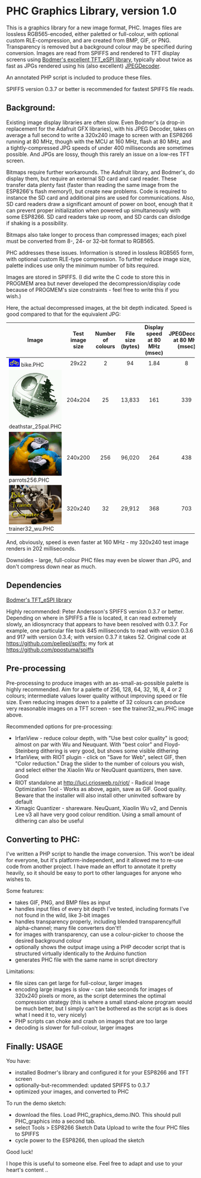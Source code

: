# PHC Graphics Library, version 1.0

This is a graphics library for a new image format, PHC. Images files are lossless RGB565-encoded, either paletted or full-colour, with optional custom RLE-compression, and are created from BMP, GIF, or PNG. Transparency is removed but a background colour may be specified during conversion. Images are read from SPIFFS and rendered to TFT display screens using [Bodmer's excellent TFT_eSPI library](https://github.com/Bodmer/TFT_eSPI), typically about twice as fast as JPGs rendered using his (also excellent) [JPEGDecoder](https://github.com/Bodmer/JPEGDecoder).

An annotated PHP script is included to produce these files. 

SPIFFS version 0.3.7 or better is recommended for fastest SPIFFS file reads.


## Background:

Existing image display libraries are often slow. Even Bodmer's (a drop-in replacement for the Adafruit GFX libraries), with his JPEG Decoder, takes on average a full second to write a 320x240 image to screen with an ESP8266 running at 80 MHz, though with the MCU at 160 MHz, flash at 80 MHz, and a tightly-compressed JPG speeds of under 400 milliseconds are sometimes possible. And JPGs are lossy, though this rarely an issue on a low-res TFT screen.

Bitmaps require further workarounds. The Adafruit library, and Bodmer's, do display them, but require an external SD card and card reader. These transfer data plenty fast (faster than reading the same image from the ESP8266's flash memory!), but create new problems. Code is required to instance the SD card and additional pins are used for communications. Also, SD card readers draw a significant amount of power on boot, enough that it can prevent proper initialization when powered up simultaneously with some ESP8266. SD card readers take up room, and SD cards can dislodge if shaking is a possibility.

Bitmaps also take longer to process than compressed images; each pixel must be converted from 8-, 24- or 32-bit format to RGB565.

PHC addresses these issues. Information is stored in lossless RGB565 form, with optional custom RLE-type compression. To further reduce image size, palette indices use only the minimum number of bits required. 

Images are stored in SPIFFS. (I did write the C code to store this in PROGMEM area but never developed the decompression/display code because of PROGMEM's size constraints - feel free to write this if you wish.) 

Here, the actual decompressed images, at the bit depth indicated. Speed is good compared to that for the equivalent JPG:

Image | Test image size | Number of colours | File size (bytes) | Display speed at 80 MHz (msec) | JPEGDecoder at 80 MHz (msec)
--- | :---: | :---: | :---: | :---: | :---:
![alt text](https://github.com/ppostuma/PHC-Graphics-Library/blob/master/PHC%20decompressed%20bike.png "decompressed PHC image")  bike.PHC | 29x22 | 2 | 94 | 1.84 | 8
![alt text](https://github.com/ppostuma/PHC-Graphics-Library/blob/master/PHC%20decompressed%20death%20star.png "decompressed PHC image")  deathstar_25pal.PHC | 204x204 | 25 | 13,833 | 161 | 339
![alt text](https://github.com/ppostuma/PHC-Graphics-Library/blob/master/PHC%20decompressed%20parrots.png "decompressed PHC image")  parrots256.PHC | 240x200 | 256 | 96,020 | 264 | 438
![alt text](https://github.com/ppostuma/PHC-Graphics-Library/blob/master/PHC%20decompressed%20trainer.png "decompressed PHC image")  trainer32_wu.PHC | 320x240 | 32 | 29,912 | 368 | 703

And, obviously, speed is even faster at 160 MHz - my 320x240 test image renders in 202 milliseconds.

Downsides - large, full-colour PHC files may even be slower than JPG, and don't compress down near as much.


## Dependencies

[Bodmer's TFT_eSPI library](https://github.com/Bodmer/TFT_eSPI)

Highly recommended: Peter Andersson's SPIFFS version 0.3.7 or better. Depending on where in SPIFFS a file is located, it can read extremely slowly, an idiosyncracy that appears to have been resolved with 0.3.7. For example, one particular file took 845 milliseconds to read with version 0.3.6 and 917 with version 0.3.4; with version 0.3.7 it takes 52. Original code at https://github.com/pellepl/spiffs; my fork at https://github.com/ppostuma/spiffs


## Pre-processing

Pre-processing to produce images with an as-small-as-possible palette is highly recommended. Aim for a palette of 256, 128, 64, 32, 16, 8, 4 or 2 colours; intermediate values lower quality without improving speed or file size. Even reducing images down to a palette of 32 colours can produce very reasonable images on a TFT screen - see the trainer32_wu.PHC image above. 

Recommended options for pre-processing:

* IrfanView - reduce colour depth, with "Use best color quality" is good; almost on par with Wu and Neuquant. With "best color" and Floyd-Steinberg dithering is very good, but shows some visible dithering
* IrfanView, with RIOT plugin - click on "Save for Web", select GIF, then "Color reduction." Drag the slider to the number of colours you wish, and select either the Xiaolin Wu or NeuQuant quantizers, then save. Good
* RIOT standalone at http://luci.criosweb.ro/riot/ - Radical Image Optimization Tool - Works as above, again, save as GIF. Good quality. Beware that the installer will also install other uninvited software by default 
* Ximagic Quantizer - shareware. NeuQuant, Xiaolin Wu v2, and Dennis Lee v3 all have very good colour rendition. Using a small amount of dithering can also be useful

## Converting to PHC:

I've written a PHP script to handle the image conversion. This won't be ideal for everyone, but it's platform-independent, and it allowed me to re-use code from another project. I have made an effort to annotate it pretty heavily, so it should be easy to port to other languages for anyone who wishes to.

Some features:

* takes GIF, PNG, and BMP files as input
* handles input files of every bit depth I've tested, including formats I've not found in the wild, like 3-bit images
* handles transparency properly, including blended transparency/full alpha-channel; many file converters don't!!
* for images with transparency, can use a colour-picker to choose the desired background colour
* optionally shows the output image using a PHP decoder script that is structured virtually identically to the Arduino function
* generates PHC file with the same name in script directory
     
Limitations:

* file sizes can get large for full-colour, larger images
* encoding large images is slow - can take seconds for images of 320x240 pixels or more, as the script determines the optimal compression strategy (this is where a small stand-alone program would be much better, but I simply can't be bothered as the script as is does what I need it to, very nicely)
* PHP scripts can choke and crash on images that are too large
* decoding is slower for full-colour, larger images

## Finally: USAGE

You have:

* installed Bodmer's library and configured it for your ESP8266 and TFT screen
* optionally-but-recommended: updated SPIFFS to 0.3.7
* optimized your images, and converted to PHC

To run the demo sketch:

* download the files. Load PHC_graphics_demo.INO. This should pull PHC_graphics into a second tab.
* select Tools > ESP8266 Sketch Data Upload to write the four PHC files to SPIFFS
* cycle power to the ESP8266, then upload the sketch

Good luck!
     
I hope this is useful to someone else. Feel free to adapt and use to your heart's content ..

